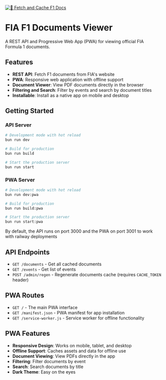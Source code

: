 [![🔄 Fetch and Cache F1 Docs](https://github.com/Derewith/fiaf1-files/actions/workflows/fetch-docs.yml/badge.svg)](https://github.com/Derewith/fiaf1-files/actions/workflows/fetch-docs.yml)

# FIA F1 Documents Viewer

A REST API and Progressive Web App (PWA) for viewing official FIA Formula 1 documents.

## Features

- **REST API**: Fetch F1 documents from FIA's website
- **PWA**: Responsive web application with offline support
- **Document Viewer**: View PDF documents directly in the browser
- **Filtering and Search**: Filter by events and search by document titles
- **Installable**: Install as a native app on mobile and desktop

## Getting Started

### API Server

```bash
# Development mode with hot reload
bun run dev

# Build for production
bun run build

# Start the production server
bun run start
```

### PWA Server

```bash
# Development mode with hot reload
bun run dev:pwa

# Build for production
bun run build:pwa

# Start the production server
bun run start:pwa
```

By default, the API runs on port 3000 and the PWA on port 3001 to work with railway deployments

## API Endpoints

- `GET /documents` - Get all cached documents
- `GET /events` - Get list of events
- `POST /admin/regen` - Regenerate documents cache (requires `CACHE_TOKEN` header)

## PWA Routes

- `GET /` - The main PWA interface
- `GET /manifest.json` - PWA manifest for app installation
- `GET /service-worker.js` - Service worker for offline functionality

## PWA Features

- **Responsive Design**: Works on mobile, tablet, and desktop
- **Offline Support**: Caches assets and data for offline use
- **Document Viewing**: View PDFs directly in the app
- **Filtering**: Filter documents by event
- **Search**: Search documents by title
- **Dark Theme**: Easy on the eyes
